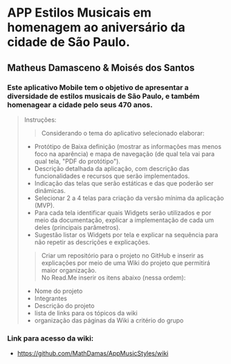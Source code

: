 # APP Estilos Musicais em homenagem ao aniversário da cidade de São Paulo.
## Matheus Damasceno & Moisés dos Santos
### Este aplicativo Mobile tem o objetivo de apresentar a diversidade de estilos musicais de São Paulo, e também homenagear a cidade pelo seus 470 anos.

> Instruções:  
>> Considerando o tema do aplicativo selecionado elaborar:  
> - Protótipo de Baixa definição (mostrar as informações mas menos foco na aparência) e mapa de navegação (de qual tela vai para qual tela, "PDF do protótipo").  
> - Descrição detalhada da aplicação,  com descrição das funcionalidades e recursos que serão implementados.  
> - Indicação das telas que serão estáticas e das que poderão ser dinâmicas.  
> - Selecionar 2 a 4 telas para criação da versão mínima da aplicação (MVP).  
> - Para cada tela identificar quais Widgets serão utilizados e por meio da documentação, explicar a implementação de cada um deles (principais parâmetros).  
> - Sugestão listar os Widgets por tela e explicar na sequência para não repetir as descrições e explicações.  
>
>> Criar um repositório para o projeto no GitHub e inserir as explicações por meio de uma Wiki do projeto que permitirá maior organização.  
>> No Read.Me  inserir os itens abaixo (nessa ordem):  
> - Nome do projeto  
> - Integrantes    
> - Descrição do projeto  
> - lista de links para os tópicos da wiki   
> - organização das páginas da Wiki a critério do grupo  

### Link para acesso da wiki:

* https://github.com/MathDamas/AppMusicStyles/wiki
